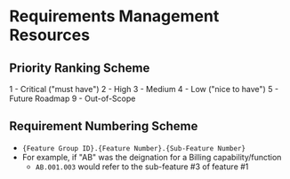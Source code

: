 
# Requirements Management Resources


## Priority Ranking Scheme
1 - Critical ("must have")
2 - High 
3 - Medium
4 - Low ("nice to have")
5 - Future Roadmap
9 - Out-of-Scope


## Requirement Numbering Scheme
- ```{Feature Group ID}.{Feature Number}.{Sub-Feature Number}```
- For example, if "AB" was the deignation for a Billing capability/function
  + ```AB.001.003``` would refer to the sub-feature #3 of feature #1
